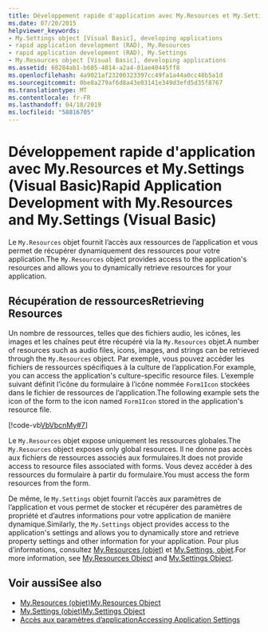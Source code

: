 ```yaml
---
title: Développement rapide d'application avec My.Resources et My.Settings (Visual Basic)
ms.date: 07/20/2015
helpviewer_keywords:
- My.Settings object [Visual Basic], developing applications
- rapid application development (RAD), My.Resources
- rapid application development (RAD), My.Settings
- My.Resources object [Visual Basic], developing applications
ms.assetid: 68284ab1-b685-4814-a2a4-01ae40445ff8
ms.openlocfilehash: 4a9021af23200323397cc49fa1a44a0cc48b5a1d
ms.sourcegitcommit: 0be8a279af6d8a43e03141e349d3efd5d35f8767
ms.translationtype: MT
ms.contentlocale: fr-FR
ms.lasthandoff: 04/18/2019
ms.locfileid: "58816705"
---
```

# <a name="rapid-application-development-with-myresources-and-mysettings-visual-basic"></a><span data-ttu-id="b6da7-102">Développement rapide d'application avec My.Resources et My.Settings (Visual Basic)</span><span class="sxs-lookup"><span data-stu-id="b6da7-102">Rapid Application Development with My.Resources and My.Settings (Visual Basic)</span></span>
<span data-ttu-id="b6da7-103">Le `My.Resources` objet fournit l’accès aux ressources de l’application et vous permet de récupérer dynamiquement des ressources pour votre application.</span><span class="sxs-lookup"><span data-stu-id="b6da7-103">The `My.Resources` object provides access to the application's resources and allows you to dynamically retrieve resources for your application.</span></span>  
  
## <a name="retrieving-resources"></a><span data-ttu-id="b6da7-104">Récupération de ressources</span><span class="sxs-lookup"><span data-stu-id="b6da7-104">Retrieving Resources</span></span>  
 <span data-ttu-id="b6da7-105">Un nombre de ressources, telles que des fichiers audio, les icônes, les images et les chaînes peut être récupéré via la `My.Resources` objet.</span><span class="sxs-lookup"><span data-stu-id="b6da7-105">A number of resources such as audio files, icons, images, and strings can be retrieved through the `My.Resources` object.</span></span> <span data-ttu-id="b6da7-106">Par exemple, vous pouvez accéder les fichiers de ressources spécifiques à la culture de l’application.</span><span class="sxs-lookup"><span data-stu-id="b6da7-106">For example, you can access the application's culture-specific resource files.</span></span> <span data-ttu-id="b6da7-107">L’exemple suivant définit l’icône du formulaire à l’icône nommée `Form1Icon` stockées dans le fichier de ressources de l’application.</span><span class="sxs-lookup"><span data-stu-id="b6da7-107">The following example sets the icon of the form to the icon named `Form1Icon` stored in the application's resource file.</span></span>  
  
 [!code-vb[VbVbcnMy#7](~/samples/snippets/visualbasic/VS_Snippets_VBCSharp/VbVbcnMy/VB/Class1.vb#7)]  
  
 <span data-ttu-id="b6da7-108">Le `My.Resources` objet expose uniquement les ressources globales.</span><span class="sxs-lookup"><span data-stu-id="b6da7-108">The `My.Resources` object exposes only global resources.</span></span> <span data-ttu-id="b6da7-109">Il ne donne pas accès aux fichiers de ressources associés aux formulaires.</span><span class="sxs-lookup"><span data-stu-id="b6da7-109">It does not provide access to resource files associated with forms.</span></span> <span data-ttu-id="b6da7-110">Vous devez accéder à des ressources du formulaire à partir du formulaire.</span><span class="sxs-lookup"><span data-stu-id="b6da7-110">You must access the form resources from the form.</span></span>  
  
 <span data-ttu-id="b6da7-111">De même, le `My.Settings` objet fournit l’accès aux paramètres de l’application et vous permet de stocker et récupérer des paramètres de propriété et d’autres informations pour votre application de manière dynamique.</span><span class="sxs-lookup"><span data-stu-id="b6da7-111">Similarly, the `My.Settings` object provides access to the application's settings and allows you to dynamically store and retrieve property settings and other information for your application.</span></span> <span data-ttu-id="b6da7-112">Pour plus d’informations, consultez [My.Resources (objet)](../../../visual-basic/language-reference/objects/my-resources-object.md) et [My.Settings, objet](../../../visual-basic/language-reference/objects/my-settings-object.md).</span><span class="sxs-lookup"><span data-stu-id="b6da7-112">For more information, see [My.Resources Object](../../../visual-basic/language-reference/objects/my-resources-object.md) and [My.Settings Object](../../../visual-basic/language-reference/objects/my-settings-object.md).</span></span>  
  
## <a name="see-also"></a><span data-ttu-id="b6da7-113">Voir aussi</span><span class="sxs-lookup"><span data-stu-id="b6da7-113">See also</span></span>

- [<span data-ttu-id="b6da7-114">My.Resources (objet)</span><span class="sxs-lookup"><span data-stu-id="b6da7-114">My.Resources Object</span></span>](../../../visual-basic/language-reference/objects/my-resources-object.md)
- [<span data-ttu-id="b6da7-115">My.Settings (objet)</span><span class="sxs-lookup"><span data-stu-id="b6da7-115">My.Settings Object</span></span>](../../../visual-basic/language-reference/objects/my-settings-object.md)
- [<span data-ttu-id="b6da7-116">Accès aux paramètres d’application</span><span class="sxs-lookup"><span data-stu-id="b6da7-116">Accessing Application Settings</span></span>](../../../visual-basic/developing-apps/programming/app-settings/index.md)
